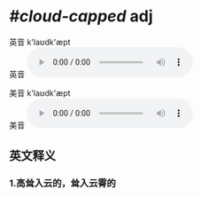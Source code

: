 # ***\#cloud-capped*** adj
英音 k'laʊdk'æpt  
英音
<audio src="./media/cloud-capped1_AAC.aac" controls="controls"></audio>

美音 k'laʊdk'æpt  
美音
<audio src="./media/cloud-capped1_AAC.aac" controls="controls"></audio>



  

英文释义
---
### 1.**高耸入云的，耸入云霄的**  


